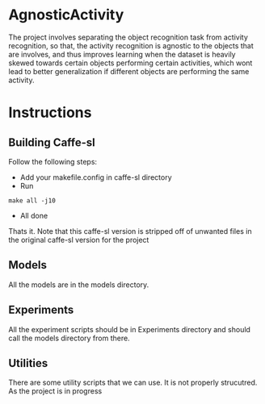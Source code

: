 # AgnosticActivity

The project involves separating the object recognition task from activity recognition, so that, the activity recognition is agnostic to the objects that are involves, and thus improves learning when the dataset is heavily skewed towards certain objects performing certain activities, which wont lead to better generalization if different objects are performing the same activity.

# Instructions
## Building Caffe-sl
Follow the following steps:
* Add your makefile.config in caffe-sl directory
* Run 
```
make all -j10
```
* All done

Thats it. Note that this caffe-sl version is stripped off of unwanted files in the original caffe-sl version for the project

## Models
All the models are in the models directory.

## Experiments
All the experiment scripts should be in Experiments directory and should call the models directory from there.

## Utilities
There are some utility scripts that we can use. It is not properly strucutred. As the project is in progress



